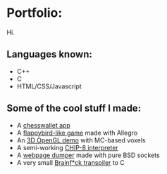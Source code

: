 # Portfolio:
Hi.
## Languages known:
- C++
- C
- HTML/CSS/Javascript
## Some of the cool stuff I made:
- A [chesswallet app](https://github.com/return0jz/chesswallet)
- A [flappybird-like game](https://github.com/return0jz/wallbird) made with Allegro
- An [3D OpenGL demo](https://github.com/return0jz/badmc) with MC-based voxels
- A semi-working [CHIP-8 interpreter](https://github.com/return0jz/buggedchip8)
- A [webpage dumper](https://github.com/return0jz/baddumper) made with pure BSD sockets
- A very small [Brainf*ck transpiler](https://github.com/return0jz/brainf-ctranspiler) to C
